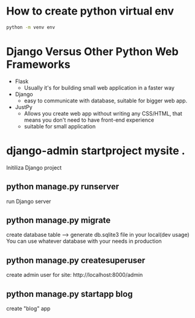 # How to create python virtual env 
```bash
python -m venv env
```


# Django Versus Other Python Web Frameworks

* Flask 
  * Usually it's for building small web application in a faster way
* Django
  * easy to communicate with database, suitable for bigger web app.
* JustPy
  * Allows you create web app without writing any CSS/HTML, that means you don't need to have front-end experience
  * suitable for small application


# django-admin startproject mysite .
Initiliza Django project 

## python manage.py runserver
run Django server

## python manage.py migrate
create database table --> generate db.sqlite3 file in your local(dev usage)
You can use whatever database with your needs in production

## python manage.py createsuperuser
create admin user for site: http://localhost:8000/admin

## python manage.py startapp blog
create "blog" app